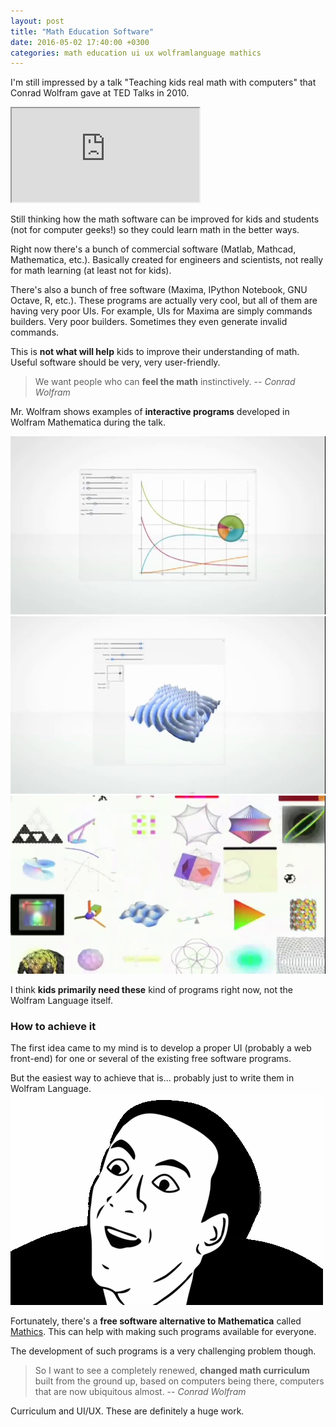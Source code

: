 ```yaml
---
layout: post
title: "Math Education Software"
date: 2016-05-02 17:40:00 +0300
categories: math education ui ux wolframlanguage mathics
---
```


I'm still impressed by a talk "Teaching kids real math with computers" that Conrad Wolfram gave at TED Talks in 2010.

<div id="youtube">
  <iframe
    src="https://www.youtube.com/embed/60OVlfAUPJg"
    allowfullscreen>
  </iframe>
</div>

Still thinking how the math software can be improved for kids and students (not for computer geeks!) so they could learn math in the better ways.

Right now there's a bunch of commercial software (Matlab, Mathcad, Mathematica, etc.).
Basically created for engineers and scientists, not really for math learning (at least not for kids).

There's also a bunch of free software (Maxima, IPython Notebook, GNU Octave, R, etc.).
These programs are actually very cool, but all of them are having very poor UIs.
For example, UIs for Maxima are simply commands builders.
Very poor builders.
Sometimes they even generate invalid commands.

This is **not what will help** kids to improve their understanding of math.
Useful software should be very, very user-friendly.

> We want people who can **feel the math** instinctively.
> -- <cite>Conrad Wolfram</cite>

Mr. Wolfram shows examples of **interactive programs** developed in Wolfram Mathematica during the talk.

![minipic](/pictures/math-education-software/1.png)
![minipic](/pictures/math-education-software/2.png)
![minipic](/pictures/math-education-software/3.png)

I think **kids primarily need these** kind of programs right now, not the Wolfram Language itself.

### How to achieve it
The first idea came to my mind is to develop a proper UI (probably a web front-end) for one or several of the existing free software programs.

But the easiest way to achieve that is... probably just to write them in Wolfram Language.
![smile](/pictures/smiles/you-dont-say.png)

Fortunately, there's a **free software alternative to Mathematica** called [Mathics](https://mathics.github.io).
This can help with making such programs available for everyone.

The development of such programs is a very challenging problem though.

> So I want to see a completely renewed, **changed math curriculum** built from the ground up,
> based on computers being there, computers that are now ubiquitous almost.
> -- <cite>Conrad Wolfram</cite>

Curriculum and UI/UX.
These are definitely a huge work.
